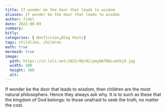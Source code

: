 ```yaml
---
title: If wonder be the door that leads to wisdom
aliases: If wonder be the door that leads to wisdom
author: fidel
date: 2022-08-09
summary: 
bitly: 
categories: [ Nonfiction,Blog Posts]
tags: childlike, children
math: true
mermaid: true
image:
  path: https://s2.loli.net/2022/08/02/pmyNATRbLuGhkjD.jpg
  width: 200 
  height: 300 
  alt:
---
```

If wonder be the door that leads to wisdom, then children are the most natural philosophers. Hence they always ask why. It is to such as these that the kingdom of God belongs: to those unafraid to seek the truth, no matter the cost.